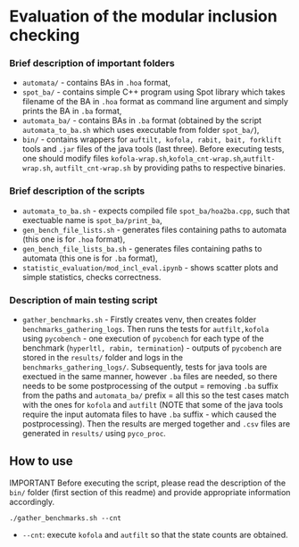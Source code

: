 # Evaluation of the modular inclusion checking
### Brief description of important folders
* `automata/` - contains BAs in `.hoa` format,
* `spot_ba/` - contains simple C++ program using Spot library which takes filename of the BA in `.hoa` format as command line argument and simply prints the BA in `.ba` format,
* `automata_ba/` - contains BAs in `.ba` format (obtained by the script `automata_to_ba.sh` which uses executable from folder `spot_ba/`),
* `bin/` - contains wrappers for `auftilt, kofola, rabit, bait, forklift` tools and `.jar` files of the java tools (last three). Before executing tests, one should modify files `kofola-wrap.sh`,`kofola_cnt-wrap.sh`,`autfilt-wrap.sh`, `autfilt_cnt-wrap.sh` by providing paths to respective binaries.

### Brief description of the scripts
* `automata_to_ba.sh` - expects compiled file `spot_ba/hoa2ba.cpp`, such that exectuable name is `spot_ba/print_ba`,
* `gen_bench_file_lists.sh` - generates files containing paths to automata (this one is for `.hoa` format),
* `gen_bench_file_lists_ba.sh` - generates files containing paths to automata (this one is for `.ba` format), 
* `statistic_evaluation/mod_incl_eval.ipynb` - shows scatter plots and simple statistics, checks correctness.

### Description of main testing script
* `gather_benchmarks.sh` - Firstly creates venv, then creates folder `benchmarks_gathering_logs`. Then runs the tests for `autfilt,kofola` using `pycobench` - one execution of `pycobench` for each type of the benchmark (`hyperltl, rabin, termination`) - outputs of `pycobench` are stored in the `results/` folder and logs in the `benchmarks_gathering_logs/`. Subsequently, tests for java tools are exectued in the same manner, however `.ba` files are needed, so there needs to be some postprocessing of the output = removing `.ba` suffix from the paths and `automata_ba/` prefix = all this so the test cases match with the ones for `kofola` and `autfilt` (NOTE that some of the java tools require the input automata files to have `.ba` suffix - which caused the postprocessing). Then the results are merged together and `.csv` files are generated in `results/` using `pyco_proc`.

## How to use
IMPORTANT Before executing the script, please read the description of the `bin/` folder (first section of this readme) and provide appropriate information accordingly.
``` 
./gather_benchmarks.sh --cnt
```
* `--cnt`: execute `kofola` and `autfilt` so that the state counts are obtained.